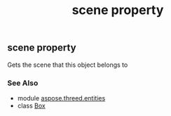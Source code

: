 ﻿---
title: scene property
second_title: Aspose.3D for Python via .NET API References
description: 
type: docs
weight: 210
url: /python-net/aspose.threed.entities/box/scene/
is_root: false
---

## scene property


Gets the scene that this object belongs to

### See Also
* module [aspose.threed.entities](../../)
* class [Box](/3d/python-net/aspose.threed.entities/box)
